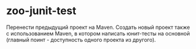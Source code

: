 # zoo-junit-test
Перенести предыдущий проект на Maven.
Создать новый проект также с использованием Maven, в котором написать юнит-тесты на основной (главный поинт - доступность одного проекта из другого).
